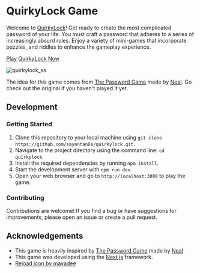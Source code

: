 # QuirkyLock Game

Welcome to [QuirkyLock](https://quirkylock.netlify.app)! Get ready to create the most complicated password of your life. You must craft a password that adheres to a series of increasingly absurd rules. Enjoy a variety of mini-games that incorporate puzzles, and riddles to enhance the gameplay experience.

[Play QuirkyLock Now](https://quirkylock.netlify.app)

![quirkylock_ss](https://github.com/sayantanDs/quirkylock/assets/39154403/016dd33a-ca59-4bc7-a4d1-51bfade4d7ea)

The idea for this game comes from [The Password Game](https://neal.fun/password-game/) made by [Neal](https://twitter.com/nealagarwal). Go check out the original if you haven't played it yet.

## Development
### Getting Started

1. Clone this repository to your local machine using `git clone https://github.com/sayantanDs/quirkylock.git`.
2. Navigate to the project directory using the command line: `cd quirkylock`.
3. Install the required dependencies by running `npm install`.
4. Start the development server with `npm run dev`.
5. Open your web browser and go to `http://localhost:3000` to play the game.


### Contributing

Contributions are welcome! If you find a bug or have suggestions for improvements, please open an issue or create a pull request.


## Acknowledgements
- This game is heavily inspired by [The Password Game](https://neal.fun/password-game/) made by [Neal](https://twitter.com/nealagarwal)
- This game was developed using the [Next.js](https://nextjs.org/) framework.
- [Reload icon by mavadee](https://www.freepik.com/icon/reload_3580291#fromView=keyword&term=Refresh&page=1&position=15)
